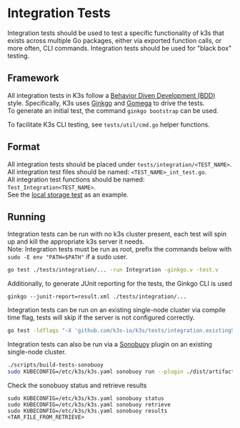 # Integration Tests

Integration tests should be used to test a specific functionality of k3s that exists across multiple Go packages, either via exported function calls, or more often, CLI commands.
Integration tests should be used for "black box" testing. 

## Framework

All integration tests in K3s follow a [Behavior Diven Development (BDD)](https://en.wikipedia.org/wiki/Behavior-driven_development) style. Specifically, K3s uses [Ginkgo](https://onsi.github.io/ginkgo/) and [Gomega](https://onsi.github.io/gomega/) to drive the tests.  
To generate an initial test, the command `ginkgo bootstrap` can be used.

To facilitate K3s CLI testing, see `tests/util/cmd.go` helper functions.

## Format

All integration tests should be placed under `tests/integration/<TEST_NAME>`.  
All integration test files should be named: `<TEST_NAME>_int_test.go`.  
All integration test functions should be named: `Test_Integration<TEST_NAME>`.  
See the [local storage test](../tests/integration/localstorage/localstorage_int_test.go) as an example.

## Running

Integration tests can be run with no k3s cluster present, each test will spin up and kill the appropriate k3s server it needs.  
Note: Integration tests must be run as root, prefix the commands below with `sudo -E env "PATH=$PATH"` if a sudo user.
```bash
go test ./tests/integration/... -run Integration -ginkgo.v -test.v
```

Additionally, to generate JUnit reporting for the tests, the Ginkgo CLI is used
```
ginkgo --junit-report=result.xml ./tests/integration/...
```

Integration tests can be run on an existing single-node cluster via compile time flag, tests will skip if the server is not configured correctly.
```bash
go test -ldflags "-X 'github.com/k3s-io/k3s/tests/integration.existingServer=True'" ./tests/integration/... -run Integration -ginkgo.v -test.v
```

Integration tests can also be run via a [Sonobuoy](https://sonobuoy.io/docs/v0.53.2/) plugin on an existing single-node cluster.
```bash
./scripts/build-tests-sonobuoy
sudo KUBECONFIG=/etc/k3s/k3s.yaml sonobuoy run --plugin ./dist/artifacts/k3s-int-tests.yaml
```
Check the sonobuoy status and retrieve results
``` 
sudo KUBECONFIG=/etc/k3s/k3s.yaml sonobuoy status
sudo KUBECONFIG=/etc/k3s/k3s.yaml sonobuoy retrieve
sudo KUBECONFIG=/etc/k3s/k3s.yaml sonobuoy results <TAR_FILE_FROM_RETRIEVE>
```
